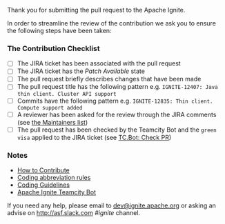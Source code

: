 Thank you for submitting the pull request to the Apache Ignite.

In order to streamline the review of the contribution 
we ask you to ensure the following steps have been taken:

### The Contribution Checklist
- [ ] The JIRA ticket has been associated with the pull request
- [ ] The JIRA ticket has the _Patch Available_ state
- [ ] The pull request briefly describes changes that have been made
- [ ] The pull request title has the following pattern 
e.g. `IGNITE-12407: Java thin client. Cluster API support`
- [ ] Commits have the following pattern 
e.g. `IGNITE-12835: Thin client. Compute support added`
- [ ] A reviewer has been asked for the review through the JIRA comments 
(see [the Maintainers list](https://cwiki.apache.org/confluence/display/IGNITE/How+to+Contribute#HowtoContribute-ReviewProcessandMaintainers)) 
- [ ] The pull request has been checked by the Teamcity Bot and 
the `green visa` applied to the JIRA ticket (see [TC.Bot: Check PR](https://mtcga.gridgain.com/prs.html))

### Notes
- [How to Contribute](https://cwiki.apache.org/confluence/display/IGNITE/How+to+Contribute)
- [Coding abbreviation rules](https://cwiki.apache.org/confluence/display/IGNITE/Abbreviation+Rules)
- [Coding Guidelines](https://cwiki.apache.org/confluence/display/IGNITE/Coding+Guidelines)
- [Apache Ignite Teamcity Bot](https://cwiki.apache.org/confluence/display/IGNITE/Apache+Ignite+Teamcity+Bot)

If you need any help, please email to dev@ignite.apache.org or asking an advise on http://asf.slack.com _#ignite_ channel.